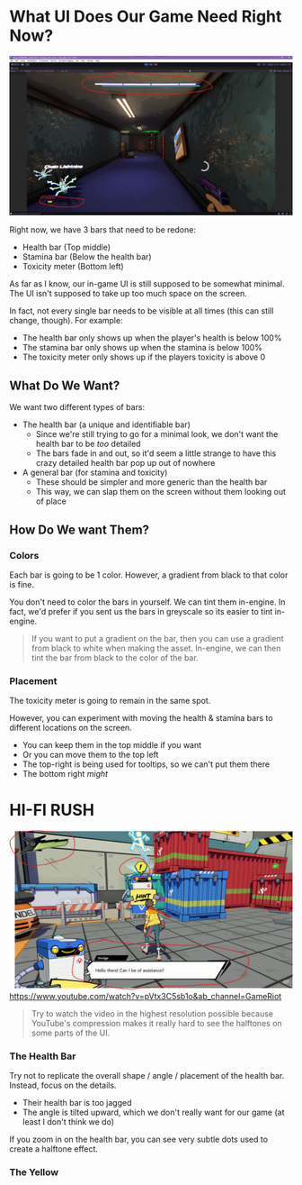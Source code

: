 # What UI Does Our Game Need Right Now?

![](<../_META/Attachments/Pasted image 20250316150025.png>)

Right now, we have 3 bars that need to be redone:

- Health bar (Top middle)
- Stamina bar (Below the health bar)
- Toxicity meter (Bottom left)

As far as I know, our in-game UI is still supposed to be somewhat minimal. The UI isn't supposed to take up too much space on the screen.

In fact, not every single bar needs to be visible at all times (this can still change, though). For example:

- The health bar only shows up when the player's health is below 100%
- The stamina bar only shows up when the stamina is below 100%
- The toxicity meter only shows up if the players toxicity is above 0

## What Do We Want?

We want two different types of bars:

- The health bar (a unique and identifiable bar)
	- Since we're still trying to go for a minimal look, we don't want the health bar to be *too* detailed
	- The bars fade in and out, so it'd seem a little strange to have this crazy detailed health bar pop up out of nowhere
- A general bar (for stamina and toxicity)
	- These should be simpler and more generic than the health bar
	- This way, we can slap them on the screen without them looking out of place

## How Do We want Them?

### Colors

Each bar is going to be 1 color. However, a gradient from black to that color is fine.

You don't need to color the bars in yourself. We can tint them in-engine. In fact, we'd prefer if you sent us the bars in greyscale so its easier to tint in-engine.

> If you want to put a gradient on the bar, then you can use a gradient from black to white when making the asset. In-engine, we can then tint the bar from black to the color of the bar.

### Placement

The toxicity meter is going to remain in the same spot.

However, you can experiment with moving the health & stamina bars to different locations on the screen.

- You can keep them in the top middle if you want
- Or you can move them to the top left
- The top-right is being used for tooltips, so we can't put them there
- The bottom right *might* 

# HI-FI RUSH

![HI-FI Rush Screenshot](<../_META/Attachments/Pasted image 20250316144542.png>)
<https://www.youtube.com/watch?v=pVtx3C5sb1o&ab_channel=GameRiot>

> Try to watch the video in the highest resolution possible because YouTube's compression makes it really hard to see the halftones on some parts of the UI.

### The Health Bar

Try not to replicate the overall shape / angle / placement of the health bar. Instead, focus on the details.

- Their health bar is too jagged
- The angle is tilted upward, which we don't really want for our game (at least I don't think we do)

If you zoom in on the health bar, you can see very subtle dots used to create a halftone effect.

### The Yellow
